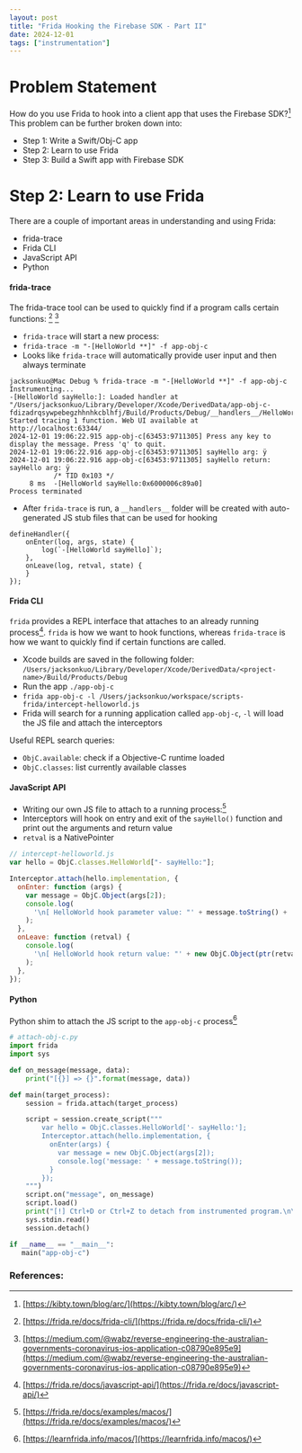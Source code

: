 ```yaml
---
layout: post
title: "Frida Hooking the Firebase SDK - Part II"
date: 2024-12-01
tags: ["instrumentation"]
---
```


# Problem Statement

How do you use Frida to hook into a client app that uses the Firebase SDK?[^1] This problem can be further broken down into:

* Step 1: Write a Swift/Obj-C app
* Step 2: Learn to use Frida
* Step 3: Build a Swift app with Firebase SDK

# Step 2: Learn to use Frida

There are a couple of important areas in understanding and using Frida:
* frida-trace
* Frida CLI
* JavaScript API
* Python

#### frida-trace

The frida-trace tool can be used to quickly find if a program calls certain functions: [^2] [^3]
* `frida-trace` will start a new process:
* `frida-trace -m "-[HelloWorld **]" -f app-obj-c`
* Looks like `frida-trace` will automatically provide user input and then always terminate
```
jacksonkuo@Mac Debug % frida-trace -m "-[HelloWorld **]" -f app-obj-c
Instrumenting...
-[HelloWorld sayHello:]: Loaded handler at "/Users/jacksonkuo/Library/Developer/Xcode/DerivedData/app-obj-c-fdizadrqsywpebegzhhnhkcblhfj/Build/Products/Debug/__handlers__/HelloWorld/sayHello_.js"
Started tracing 1 function. Web UI available at http://localhost:63344/
2024-12-01 19:06:22.915 app-obj-c[63453:9711305] Press any key to display the message. Press 'q' to quit.
2024-12-01 19:06:22.916 app-obj-c[63453:9711305] sayHello arg: ÿ
2024-12-01 19:06:22.916 app-obj-c[63453:9711305] sayHello return: sayHello arg: ÿ
           /* TID 0x103 */
     8 ms  -[HelloWorld sayHello:0x6000006c89a0]
Process terminated
```
* After `frida-trace` is run, a `__handlers__` folder will be created with auto-generated JS stub files that can be used for hooking
```
defineHandler({
    onEnter(log, args, state) {
        log(`-[HelloWorld sayHello]`);
    },
    onLeave(log, retval, state) {
    }
});
```

#### Frida CLI

`frida` provides a REPL interface that attaches to an already running process[^4]. `frida` is how we want to hook functions, whereas `frida-trace` is how we want to quickly find if certain functions are called.
* Xcode builds are saved in the following folder: `/Users/jacksonkuo/Library/Developer/Xcode/DerivedData/<project-name>/Build/Products/Debug`
* Run the app `./app-obj-c`
* `frida app-obj-c -l /Users/jacksonkuo/workspace/scripts-frida/intercept-helloworld.js`
* Frida will search for a running application called `app-obj-c`, `-l` will load the JS file and attach the interceptors

Useful REPL search queries:
* `ObjC.available`: check if a Objective-C runtime loaded
* `ObjC.classes`: list currently available classes

#### JavaScript API

* Writing our own JS file to attach to a running process:[^5]
* Interceptors will hook on entry and exit of the `sayHello()` function and print out the arguments and return value
* `retval` is a NativePointer 

```javascript
// intercept-helloworld.js
var hello = ObjC.classes.HelloWorld["- sayHello:"];

Interceptor.attach(hello.implementation, {
  onEnter: function (args) {
    var message = ObjC.Object(args[2]);
    console.log(
      '\n[ HelloWorld hook parameter value: "' + message.toString() + '"]'
    );
  },
  onLeave: function (retval) {
    console.log(
      '\n[ HelloWorld hook return value: "' + new ObjC.Object(ptr(retval)).toString() + '"]'
    );
  },
});
```

#### Python

Python shim to attach the JS script to the `app-obj-c` process[^6]

```python
# attach-obj-c.py
import frida
import sys

def on_message(message, data):
    print("[{}] => {}".format(message, data))

def main(target_process):
    session = frida.attach(target_process)

    script = session.create_script("""
        var hello = ObjC.classes.HelloWorld['- sayHello:'];
        Interceptor.attach(hello.implementation, {
          onEnter(args) {
            var message = new ObjC.Object(args[2]);
            console.log('message: ' + message.toString());
          }
        });
    """)
    script.on("message", on_message)
    script.load()
    print("[!] Ctrl+D or Ctrl+Z to detach from instrumented program.\n\n")
    sys.stdin.read()
    session.detach()

if __name__ == "__main__":
   main("app-obj-c")
```

### References:

[^1]: [https://kibty.town/blog/arc/](https://kibty.town/blog/arc/)
[^2]: [https://frida.re/docs/frida-cli/](https://frida.re/docs/frida-cli/)
[^3]: [https://medium.com/@wabz/reverse-engineering-the-australian-governments-coronavirus-ios-application-c08790e895e9](https://medium.com/@wabz/reverse-engineering-the-australian-governments-coronavirus-ios-application-c08790e895e9)
[^4]: [https://frida.re/docs/javascript-api/](https://frida.re/docs/javascript-api/)
[^5]: [https://frida.re/docs/examples/macos/](https://frida.re/docs/examples/macos/)
[^6]: [https://learnfrida.info/macos/](https://learnfrida.info/macos/)
